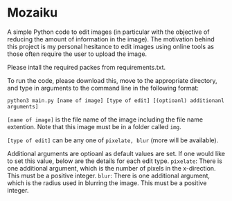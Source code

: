 # Mozaiku
A simple Python code to edit images (in particular with the objective of reducing the amount of information in the image).
The motivation behind this project is my personal hesitance to edit images using online tools as those often require the user to upload the image. 

Please intall the required packes from requirements.txt. 

To run the code, please download this, move to the appropriate directory, and type in arguments to the command line in the following format: 
```
python3 main.py [name of image] [type of edit] [(optioanl) additionanl arguments]
```

```[name of image]``` is the file name of the image including the file name extention. Note that this image must be in a folder called ```img```.

```[type of edit]``` can be any one of ```pixelate, blur``` (more will be available).

Additional arguments are optioanl as default values are set. 
If one would like to set this value, below are the details for each edit type. 
```pixelate```:
    There is one additional argument, which is the number of pixels in the x-direction. This must be a positive integer.
```blur```:
    There is one additional argument, which is the radius used in blurring the image. This must be a positive integer. 

